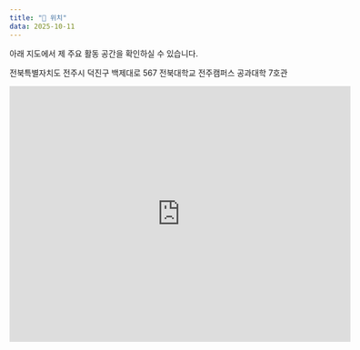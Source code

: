 ```yaml
---
title: "📍 위치"
data: 2025-10-11
---
```


아래 지도에서 제 주요 활동 공간을 확인하실 수 있습니다.

전북특별자치도 전주시 덕진구 백제대로 567 전북대학교 전주캠퍼스 공과대학 7호관

<iframe src="https://www.google.com/maps/embed?pb=!1m18!1m12!1m3!1d3234.1081767459445!2d127.13231429873744!3d35.84635090575358!2m3!1f0!2f0!3f0!3m2!1i1024!2i768!4f13.1!3m3!1m2!1s0x35702330dc920b9d%3A0x1d0d425396006646!2z7KCE67aB64yA7ZWZ6rWQIOqzteqzvOuMgO2VmSA37Zi46rSA!5e0!3m2!1sko!2skr!4v1760179470173!5m2!1sko!2skr" width="600" height="450" style="border:0;" allowfullscreen="" loading="lazy" referrerpolicy="no-referrer-when-downgrade"></iframe>